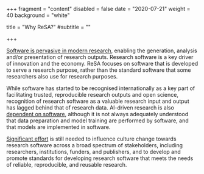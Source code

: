 +++
fragment = "content"
disabled = false
date = "2020-07-21"
weight = 40
background = "white"

title = "Why ReSA?"
#subtitle = ""

+++

[Software is pervasive in modern research](https://zenodo.org/record/3884311#.YeV3C1hBzJw), enabling the generation, analysis and/or presentation of research outputs. Research software is a key driver of innovation and the economy. ReSA focuses on software that is developed to serve a research purpose, rather than the standard software that some researchers also use for research purposes.

While software has started to be recognised internationally as a key part of facilitating trusted, reproducible research outputs and open science, recognition of research software as a valuable research input and output has lagged behind that of research data. AI-driven research is also [dependent on software](https://doi.org/10.5281/zenodo.13350748), although it is not always adequately understood that data preparation and model training are performed by software, and that models are implemented in software.

[Significant effort](https://www.nature.com/articles/s43588-024-00651-2) is still needed to influence culture change towards research software across a broad spectrum of stakeholders, including researchers, institutions, funders, and publishers, and to develop and promote standards for developing research software that meets the needs of reliable, reproducible, and reusable research.
